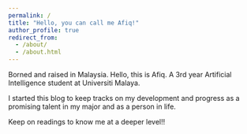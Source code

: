 ```yaml
---
permalink: /
title: "Hello, you can call me Afiq!"
author_profile: true
redirect_from:
  - /about/
  - /about.html
---
```


Borned and raised in Malaysia.
Hello, this is Afiq. A 3rd year Artificial Intelligence student at Universiti Malaya.

I started this blog to keep tracks on my development and progress as a promising talent in my major and as a person in life.

Keep on readings to know me at a deeper level!!
